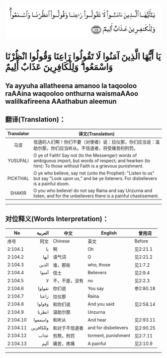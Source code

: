 ![002:104](images/002_104.gif)

#   يَا أَيُّهَا الَّذِينَ آمَنُوا لَا تَقُولُوا رَاعِنَا وَقُولُوا انْظُرْنَا وَاسْمَعُوا ۗ وَلِلْكَافِرِينَ عَذَابٌ أَلِيمٌ 

## Ya ayyuha allatheena amanoo la taqooloo raAAina waqooloo onthurna waismaAAoo walilkafireena AAathabun aleemun

## 翻译(Translation)：

| Translator | 译文(Translation)                                            |
|:----------:| ------------------------------------------------------------ |
| 马坚       | 信道的人们啊！你们不要（对使者）说：拉仪那，你们应当说：温助尔那，你们应当听从。不信道者，将受痛苦的刑罚。 |
| YUSUFALI   | O ye of Faith! Say not (to the Messenger) words of ambiguous import, but words of respect; and hearken (to him): To those without Faith is a grievous punishment. |
| PICKTHAL   | O ye who believe, say not (unto the Prophet): "Listen to us" but say "Look upon us," and be ye listeners. For disbelievers is a painful doom. |
| SHAKIR     | O you who believe! do not say Raina and say Unzurna and listen, and for the unbelievers there is a painful chastisement. |

---

## 对位释义(Words Interpretation)：

| No       | العربية   | 中文           | English              | 曾用词    |
| -------- | ---------:| -------------- | -------------------- | --------- |
| 序号     | 阿文      | Chinese        | 英文                 | Before    |
| 2:104.1  | يا        | 啊             | Oh                   | 见2:21.1  |
| 2:104.2  | أيها      | 语气词         | O                    | 见2:21.2  |
| 2:104.3  | الذين     | 谁，那些       | who, those           | 见1:7.2   |
| 2:104.4  | آمنوا     | 信士           | Believers            | 见2:9.4   |
| 2:104.5  | لا        | 不，不是，没有 | no                   | 见2:2.3   |
| 2:104.6  | تقولوا    | 你们说         | You say              | 参2:80.18 |
| 2:104.7  | راعنا     | 拉仪那         | Raina                |           |
| 2:104.8  | وقولوا    | 和你们说       | And you said         | 见2:58.14 |
| 2:104.9  | انظرنا    | 温助尔那       | Unzurna              |           |
| 2:104.10 | واسمعوا   | 和听从         | And hear             | 见2:93.11 |
| 2:104.11 | وللكافرين | 和对于不信道者 | and for disbelievers | 见2:90.25 |
| 2:104.12 | عذاب      | 煎熬，刑罚     | torment, punishment  | 见2:7.11  |
| 2:104.13 | أليم      | 痛苦，疼痛     | A painful            | 见2:10.9  |

---
